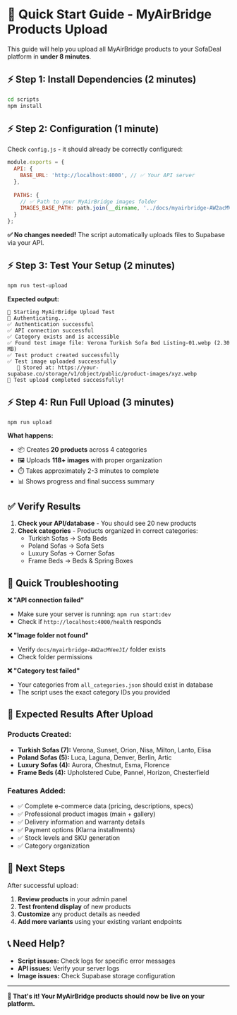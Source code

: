 # 🚀 Quick Start Guide - MyAirBridge Products Upload

This guide will help you upload all MyAirBridge products to your SofaDeal platform in **under 8 minutes**.

## ⚡ Step 1: Install Dependencies (2 minutes)

```bash
cd scripts
npm install
```

## ⚡ Step 2: Configuration (1 minute)

Check `config.js` - it should already be correctly configured:

```javascript
module.exports = {
  API: {
    BASE_URL: 'http://localhost:4000', // ✅ Your API server
  },
  
  PATHS: {
    // ✅ Path to your MyAirBridge images folder
    IMAGES_BASE_PATH: path.join(__dirname, '../docs/myairbridge-AW2acMVeeJI'),
  }
};
```

**✅ No changes needed!** The script automatically uploads files to Supabase via your API.

## ⚡ Step 3: Test Your Setup (2 minutes)

```bash
npm run test-upload
```

**Expected output:**
```
🧪 Starting MyAirBridge Upload Test
🔐 Authenticating...
✅ Authentication successful
✅ API connection successful
✅ Category exists and is accessible  
✅ Found test image file: Verona Turkish Sofa Bed Listing-01.webp (2.30 MB)
✅ Test product created successfully
✅ Test image uploaded successfully
   📡 Stored at: https://your-supabase.co/storage/v1/object/public/product-images/xyz.webp
🎉 Test upload completed successfully!
```

## ⚡ Step 4: Run Full Upload (3 minutes)

```bash
npm run upload
```

**What happens:**
- 📦 Creates **20 products** across 4 categories
- 🖼️ Uploads **118+ images** with proper organization
- ⏱️ Takes approximately 2-3 minutes to complete
- 📊 Shows progress and final success summary

## ✅ Verify Results

1. **Check your API/database** - You should see 20 new products
2. **Check categories** - Products organized in correct categories:
   - Turkish Sofas → Sofa Beds
   - Poland Sofas → Sofa Sets  
   - Luxury Sofas → Corner Sofas
   - Frame Beds → Beds & Spring Boxes

## 🔧 Quick Troubleshooting

**❌ "API connection failed"**
- Make sure your server is running: `npm run start:dev`
- Check if `http://localhost:4000/health` responds

**❌ "Image folder not found"** 
- Verify `docs/myairbridge-AW2acMVeeJI/` folder exists
- Check folder permissions

**❌ "Category test failed"**
- Your categories from `all_categories.json` should exist in database
- The script uses the exact category IDs you provided

## 🎯 Expected Results After Upload

### Products Created:
- **Turkish Sofas (7):** Verona, Sunset, Orion, Nisa, Milton, Lanto, Elisa
- **Poland Sofas (5):** Luca, Laguna, Denver, Berlin, Artic  
- **Luxury Sofas (4):** Aurora, Chestnut, Esma, Florence
- **Frame Beds (4):** Upholstered Cube, Pannel, Horizon, Chesterfield

### Features Added:
- ✅ Complete e-commerce data (pricing, descriptions, specs)
- ✅ Professional product images (main + gallery)
- ✅ Delivery information and warranty details
- ✅ Payment options (Klarna installments)
- ✅ Stock levels and SKU generation
- ✅ Category organization

## 🚀 Next Steps

After successful upload:
1. **Review products** in your admin panel
2. **Test frontend display** of new products
3. **Customize** any product details as needed
4. **Add more variants** using your existing variant endpoints

## 📞 Need Help?

- **Script issues:** Check logs for specific error messages
- **API issues:** Verify your server logs
- **Image issues:** Check Supabase storage configuration

---

**🎉 That's it! Your MyAirBridge products should now be live on your platform.** 